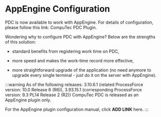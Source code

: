 # AppEngine Configuration

PDC is now available to work with AppEngine. For details of configuration, please follow this link: CompuTec PDC Plugin.

Wondering why to configure PDC with AppEngine? Below are the strengths of this solution:

- standard benefits from registering work time on PDC,

- more speed and makes the work-time record more effective,

- more straightforward upgrade of the application (no need anymore to upgrade every single terminal - just do it on the server with AppEngine).

:::warning
As of the following releases: 3.10.6.1 (related ProcessForce version: 10.0 Release 6 (R6)), 3.93.15.1 (corresponding ProcessForce version: 9.3 PL14 Release 2 (R2)) CompuTec PDC is released as an AppEngine plugin only.

For the AppEngine plugin configuration manual, click **ADD LINK** here.
:::
